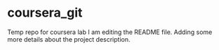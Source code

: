 # coursera_git
Temp repo for coursera lab
I am editing the README file. Adding some more details about the project description.
